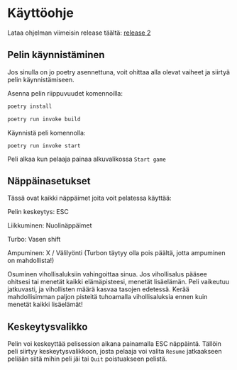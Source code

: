 # Käyttöohje

Lataa ohjelman viimeisin release täältä: [release 2](https://github.com/MegafoS/ot-harjoitustyo/releases/tag/viikko6)

## Pelin käynnistäminen

Jos sinulla on jo poetry asennettuna, voit ohittaa alla olevat vaiheet ja siirtyä pelin käynnistämiseen.

Asenna pelin riippuvuudet komennoilla:

```bash
poetry install
```
```bash
poetry run invoke build
```

Käynnistä peli komennolla:

```
poetry run invoke start
```
Peli alkaa kun pelaaja painaa alkuvalikossa ```Start game```

## Näppäinasetukset

Tässä ovat kaikki näppäimet joita voit pelatessa käyttää:

Pelin keskeytys: ESC

Liikkuminen: Nuolinäppäimet

Turbo: Vasen shift

Ampuminen: X / Välilyönti (Turbon täytyy olla pois päältä, jotta ampuminen on mahdollista!)

Osuminen vihollisaluksiin vahingoittaa sinua. Jos vihollisalus pääsee ohitsesi tai menetät kaikki elämäpisteesi, menetät lisäelämän. Peli vaikeutuu jatkuvasti, ja vihollisten määrä kasvaa tasojen edetessä.
Kerää mahdollisimman paljon pisteitä tuhoamalla vihollisaluksia ennen kuin menetät kaikki lisäelämät!

## Keskeytysvalikko

Pelin voi keskeyttää pelisession aikana painamalla ESC näppäintä. Tällöin peli siirtyy keskeytysvalikkoon, josta pelaaja voi valita ```Resume``` jatkaakseen peliään siitä mihin peli jäi tai ```Quit``` poistuakseen pelistä.
